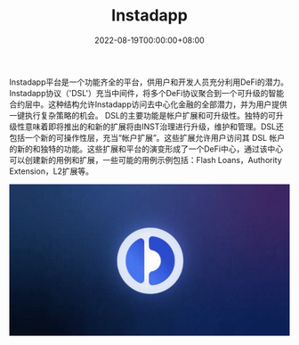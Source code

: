 ﻿---
title: "Instadapp"
description: "Instadapp是一个分散的应用程序，允许用户运行涉及其智能钱包帐户中的闪存的单击策略。"
date: 2022-08-19T00:00:00+08:00
lastmod: 2022-08-19T00:00:00+08:00
draft: false
authors: ["boogArno"]
featuredImage: "instadapp.png"
tags: ["DeFi","Instadapp"]
categories: ["nfts"]
nfts: ["DeFi"]
blockchain: ""
website: "https://instadapp.io/"
twitter: "https://twitter.com/Instadapp"
discord: "https://discord.com/invite/C76CeZc"
telegram: ""
github: "https://github.com/instadapp"
youtube: "https://www.youtube.com/channel/UCinS9sgInaP2iVt5TTaFB_g"
twitch: ""
facebook: ""
instagram: ""
reddit: ""
medium: "https://medium.com/instadapp"
steam: ""
gitbook: ""
googleplay: ""
appstore: ""
status: "Live"
weight: 
lightgallery: true
toc: true
pinned: false
recommend: false
recommend1: false
---
Instadapp平台是一个功能齐全的平台，供用户和开发人员充分利用DeFi的潜力。Instadapp协议（'DSL'）充当中间件，将多个DeFi协议聚合到一个可升级的智能合约层中。这种结构允许Instadapp访问去中心化金融的全部潜力，并为用户提供一键执行复杂策略的机会。
DSL的主要功能是帐户扩展和可升级性。独特的可升级性意味着即将推出的和新的扩展将由INST治理进行升级，维护和管理。DSL还包括一个新的可操作性层，充当“帐户扩展”。这些扩展允许用户访问其 DSL 帐户的新的和独特的功能。这些扩展和平台的演变形成了一个DeFi中心，通过该中心可以创建新的用例和扩展，一些可能的用例示例包括：Flash Loans，Authority Extension，L2扩展等。

![1_fVHC9b6tzeTJrPsbQR1diA](1_fVHC9b6tzeTJrPsbQR1diA.jpeg)
